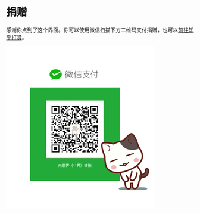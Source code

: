 # 捐赠

感谢你点到了这个界面。你可以使用微信扫描下方二维码支付捐赠，也可以[前往知乎打赏](https://zhuanlan.zhihu.com/p/25574486)。

![](assets/pay.jpg)







